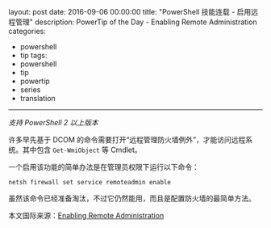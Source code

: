﻿layout: post
date: 2016-09-06 00:00:00
title: "PowerShell 技能连载 - 启用远程管理"
description: PowerTip of the Day - Enabling Remote Administration
categories:
- powershell
- tip
tags:
- powershell
- tip
- powertip
- series
- translation
---
*支持 PowerShell 2 以上版本*

许多早先基于 DCOM 的命令需要打开“远程管理防火墙例外”，才能访问远程系统。其中包含 `Get-WmiObject` 等 Cmdlet。

一个启用该功能的简单办法是在管理员权限下运行以下命令：

```shell
netsh firewall set service remoteadmin enable
```

虽然该命令已经准备淘汰，不过它仍然能用，而且是配置防火墙的最简单方法。

<!--more-->
本文国际来源：[Enabling Remote Administration](http://community.idera.com/powershell/powertips/b/tips/posts/enabling-remote-administration)
